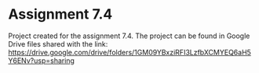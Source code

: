 # Assignment 7.4
 Project created for the assignment 7.4.
The project can be found in Google Drive files shared with the link: https://drive.google.com/drive/folders/1GM09YBxziRFI3LzfbXCMYEQ6aH5Y6ENv?usp=sharing
